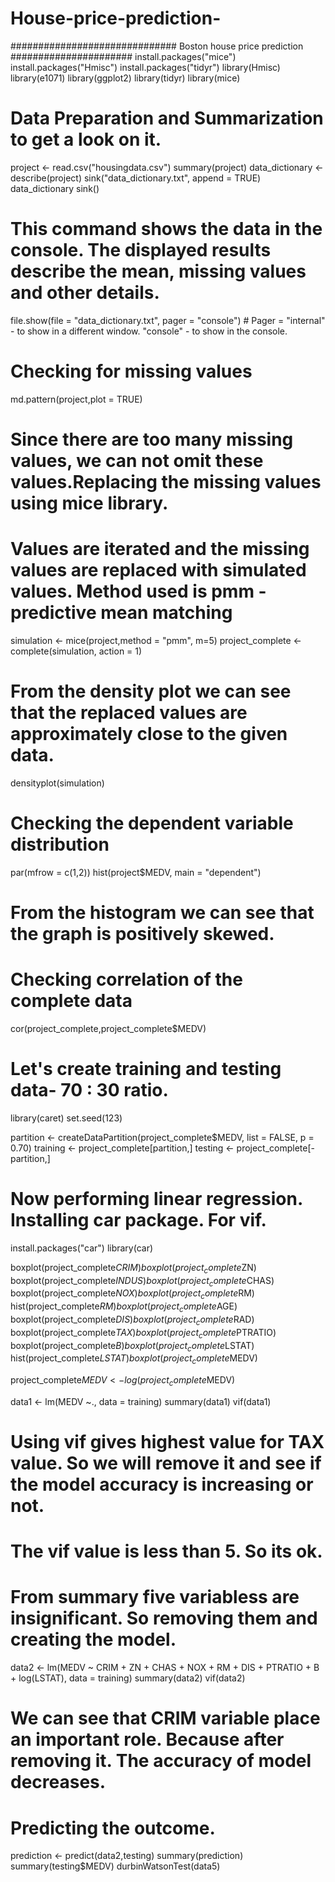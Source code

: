 # House-price-prediction-

############################## Boston house price prediction ######################
install.packages("mice")
install.packages("Hmisc")
install.packages("tidyr")
library(Hmisc)
library(e1071)
library(ggplot2)
library(tidyr)
library(mice)
# Data Preparation and Summarization to get a look on it.
project <- read.csv("housingdata.csv")
summary(project)
data_dictionary <- describe(project)
sink("data_dictionary.txt", append = TRUE)
data_dictionary
sink()
# This command shows the data in the console. The displayed results describe the mean, missing values and other details.
file.show(file = "data_dictionary.txt", pager = "console") # Pager = "internal" - to show in a different window. "console" - to show in the console.
# Checking for missing values
md.pattern(project,plot = TRUE)
# Since there are too many missing values, we can not omit these values.Replacing the missing values using mice library.
# Values are iterated and the missing values are replaced with simulated values. Method used is pmm - predictive mean matching
simulation <- mice(project,method = "pmm", m=5)
project_complete <- complete(simulation, action = 1)
# From the density plot we can see that the replaced values are approximately close to the given data.
densityplot(simulation)
# Checking the dependent variable distribution
par(mfrow = c(1,2))
hist(project$MEDV, main = "dependent")
# From the histogram we can see that the graph is positively skewed.
# Checking correlation of the complete data
cor(project_complete,project_complete$MEDV)
# Let's create training and testing data- 70 : 30 ratio.
library(caret)
set.seed(123)

partition <- createDataPartition(project_complete$MEDV, list = FALSE, p = 0.70)
training <- project_complete[partition,]
testing <- project_complete[-partition,] 

# Now performing linear regression. Installing car package. For vif.
install.packages("car")
library(car)

boxplot(project_complete$CRIM)
boxplot(project_complete$ZN)
boxplot(project_complete$INDUS)
boxplot(project_complete$CHAS)
boxplot(project_complete$NOX)
boxplot(project_complete$RM)
hist(project_complete$RM)
boxplot(project_complete$AGE)
boxplot(project_complete$DIS)
boxplot(project_complete$RAD)
boxplot(project_complete$TAX)
boxplot(project_complete$PTRATIO)
boxplot(project_complete$B)
boxplot(project_complete$LSTAT)
hist(project_complete$LSTAT)
boxplot(project_complete$MEDV)

project_complete$MEDV <- log(project_complete$MEDV)

data1 <- lm(MEDV ~., data = training)
summary(data1)
vif(data1)
# Using vif gives highest value for TAX value. So we will remove it and see if the model accuracy is increasing or not.

# The vif value is less than 5. So its ok.
# From summary five variabless are insignificant. So removing them and creating the model.


data2 <- lm(MEDV ~ CRIM + ZN + CHAS + NOX + RM + DIS + PTRATIO + B + log(LSTAT), data = training)
summary(data2)
vif(data2)

# We can see that CRIM variable place an important role. Because after removing it. The accuracy of model decreases.
# Predicting the outcome.
prediction <- predict(data2,testing)
summary(prediction)
summary(testing$MEDV)
durbinWatsonTest(data5)
